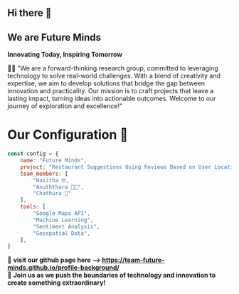 ## Hi there 👋  
## We are **Future Minds**  

**Innovating Today, Inspiring Tomorrow**  

🙋‍♂️ "We are a forward-thinking research group, committed to leveraging technology to solve real-world challenges. With a blend of creativity and expertise, we aim to develop solutions that bridge the gap between innovation and practicality. Our mission is to craft projects that leave a lasting impact, turning ideas into actionable outcomes. Welcome to our journey of exploration and excellence!"  

# **Our Configuration 🧩**  

```javascript
const config = {
    name: "Future Minds",
    project: "Restaurant Suggestions Using Reviews Based on User Location",
    team_members: [
        "Hasitha 🤓,
        "Anuththara 👩🏻",
        "Chathura 👺"
    ],
    tools: [
        "Google Maps API",
        "Machine Learning",
        "Sentiment Analysis",
        "Geospatial Data",
    ],
}
```
🌟 **visit our github page here --> https://team-future-minds.github.io/profile-background/**   
🌟 **Join us as we push the boundaries of technology and innovation to create something extraordinary!**   

